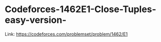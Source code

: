 # Codeforces-1462E1-Close-Tuples-easy-version-
Link: https://codeforces.com/problemset/problem/1462/E1
